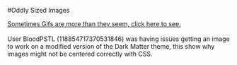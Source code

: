 #Oddly Sized Images

<div><a href="https://github.com/CompletelyUnbelievable/ThemeResource/blob/master/BetterDiscord101/ImageIssues/Images/bRMaNZT.gif">Sometimes Gifs are more than they seem, click here to see.</a></div><br>

<div>User BloodPSTL (118854717370531846) was having issues getting an image to work on a modified version of the Dark Matter theme, this show why images might not be centered correctly with CSS.</div><br>

